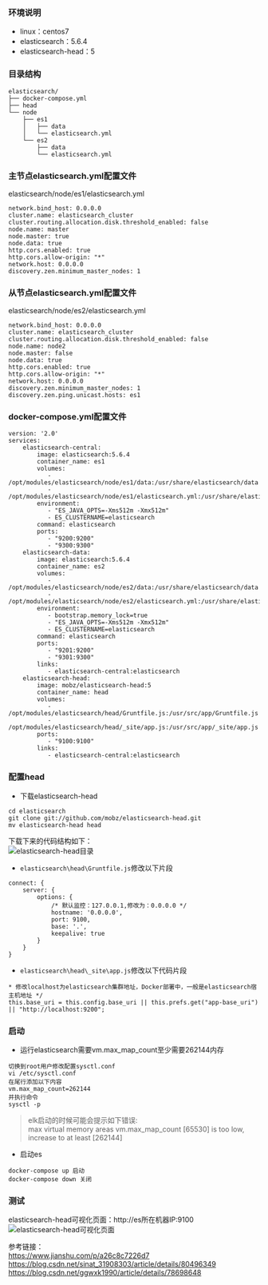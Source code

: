 ### 环境说明
- linux：centos7
- elasticsearch：5.6.4
- elasticsearch-head：5

### 目录结构
```
elasticsearch/
├── docker-compose.yml
├── head
└── node
    ├── es1
    │   ├── data
    │   └── elasticsearch.yml
    └── es2
        ├── data
        └── elasticsearch.yml

```

### 主节点elasticsearch.yml配置文件
elasticsearch/node/es1/elasticsearch.yml

```
network.bind_host: 0.0.0.0
cluster.name: elasticsearch_cluster
cluster.routing.allocation.disk.threshold_enabled: false
node.name: master
node.master: true
node.data: true
http.cors.enabled: true
http.cors.allow-origin: "*"
network.host: 0.0.0.0
discovery.zen.minimum_master_nodes: 1
```

### 从节点elasticsearch.yml配置文件
elasticsearch/node/es2/elasticsearch.yml

```
network.bind_host: 0.0.0.0
cluster.name: elasticsearch_cluster
cluster.routing.allocation.disk.threshold_enabled: false
node.name: node2
node.master: false
node.data: true
http.cors.enabled: true
http.cors.allow-origin: "*"
network.host: 0.0.0.0
discovery.zen.minimum_master_nodes: 1
discovery.zen.ping.unicast.hosts: es1
```

### docker-compose.yml配置文件

```
version: '2.0'
services:
    elasticsearch-central:
        image: elasticsearch:5.6.4
        container_name: es1
        volumes:
           - /opt/modules/elasticsearch/node/es1/data:/usr/share/elasticsearch/data 
           - /opt/modules/elasticsearch/node/es1/elasticsearch.yml:/usr/share/elasticsearch/config/elasticsearch.yml
        environment:
           - "ES_JAVA_OPTS=-Xms512m -Xmx512m"
           - ES_CLUSTERNAME=elasticsearch
        command: elasticsearch
        ports:
           - "9200:9200"
           - "9300:9300"
    elasticsearch-data:
        image: elasticsearch:5.6.4
        container_name: es2
        volumes:
           - /opt/modules/elasticsearch/node/es2/data:/usr/share/elasticsearch/data
           - /opt/modules/elasticsearch/node/es2/elasticsearch.yml:/usr/share/elasticsearch/config/elasticsearch.yml
        environment:
           - bootstrap.memory_lock=true
           - "ES_JAVA_OPTS=-Xms512m -Xmx512m"
           - ES_CLUSTERNAME=elasticsearch
        command: elasticsearch
        ports:
           - "9201:9200"
           - "9301:9300"
        links:
           - elasticsearch-central:elasticsearch
    elasticsearch-head:
        image: mobz/elasticsearch-head:5
        container_name: head
        volumes:
           - /opt/modules/elasticsearch/head/Gruntfile.js:/usr/src/app/Gruntfile.js
           - /opt/modules/elasticsearch/head/_site/app.js:/usr/src/app/_site/app.js        
        ports:
           - "9100:9100"           
        links:
           - elasticsearch-central:elasticsearch
```

### 配置head
- 下载elasticsearch-head
```
cd elasticsearch
git clone git://github.com/mobz/elasticsearch-head.git
mv elasticsearch-head head
```
下载下来的代码结构如下：  
![elasticsearch-head目录](https://upload-images.jianshu.io/upload_images/8760038-05ffe6d1d6353e55.png?imageMogr2/auto-orient/strip%7CimageView2/2/w/1240)

- `elasticsearch\head\Gruntfile.js`修改以下片段  
```
connect: {
	server: {
		options: {
		    /* 默认监控：127.0.0.1,修改为：0.0.0.0 */
			hostname: '0.0.0.0',
			port: 9100,
			base: '.',
			keepalive: true
		}
	}
}
```
- `elasticsearch\head\_site\app.js`修改以下代码片段

```
* 修改localhost为elasticsearch集群地址，Docker部署中，一般是elasticsearch宿主机地址 */
this.base_uri = this.config.base_uri || this.prefs.get("app-base_uri") || "http://localhost:9200";
```


### 启动
- 运行elasticsearch需要vm.max_map_count至少需要262144内存  

```
切换到root用户修改配置sysctl.conf
vi /etc/sysctl.conf
在尾行添加以下内容   
vm.max_map_count=262144
并执行命令
sysctl -p
```
> elk启动的时候可能会提示如下错误:  
> max virtual memory areas vm.max_map_count [65530] is too low, increase to at least [262144]  

- 启动es
```
docker-compose up 启动
docker-compose down 关闭
```

### 测试
elasticsearch-head可视化页面：http://es所在机器IP:9100 
![elasticsearch-head可视化页面](https://upload-images.jianshu.io/upload_images/8760038-3c071a872d7965de.png?imageMogr2/auto-orient/strip%7CimageView2/2/w/1240)


参考链接：  
https://www.jianshu.com/p/a26c8c7226d7  
https://blog.csdn.net/sinat_31908303/article/details/80496349     
https://blog.csdn.net/ggwxk1990/article/details/78698648